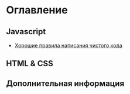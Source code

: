 # Оглавление

## Javascript

* [Хорошие правила написания чистого кода](01_good-rools-for-code.md)

## HTML & CSS


## Дополнительная информация
